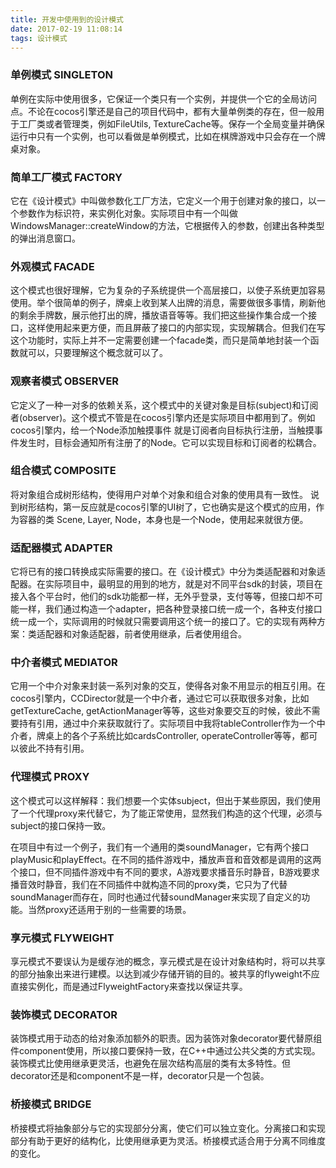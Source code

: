 ```yaml
---
title: 开发中使用到的设计模式
date: 2017-02-19 11:08:14
tags: 设计模式
---
```

### 单例模式 SINGLETON
单例在实际中使用很多，它保证一个类只有一个实例，并提供一个它的全局访问点。不论在cocos引擎还是自己的项目代码中，都有大量单例类的存在，但一般用于工厂类或者管理类，例如FileUtils, TextureCache等。保存一个全局变量并确保运行中只有一个实例，也可以看做是单例模式，比如在棋牌游戏中只会存在一个牌桌对象。

### 简单工厂模式 FACTORY
它在《设计模式》中叫做参数化工厂方法，它定义一个用于创建对象的接口，以一个参数作为标识符，来实例化对象。实际项目中有一个叫做WindowsManager::createWindow的方法，它根据传入的参数，创建出各种类型的弹出消息窗口。

### 外观模式 FACADE
这个模式也很好理解，它为复杂的子系统提供一个高层接口，以使子系统更加容易使用。举个很简单的例子，牌桌上收到某人出牌的消息，需要做很多事情，刷新他的剩余手牌数，展示他打出的牌，播放语音等等。我们把这些操作集合成一个接口，这样使用起来更方便，而且屏蔽了接口的内部实现，实现解耦合。但我们在写这个功能时，实际上并不一定需要创建一个facade类，而只是简单地封装一个函数就可以，只要理解这个概念就可以了。

### 观察者模式 OBSERVER
它定义了一种一对多的依赖关系，这个模式中的关键对象是目标(subject)和订阅者(observer)。这个模式不管是在cocos引擎内还是实际项目中都用到了。例如cocos引擎内，给一个Node添加触摸事件 就是订阅者向目标执行注册，当触摸事件发生时，目标会通知所有注册了的Node。它可以实现目标和订阅者的松耦合。

### 组合模式 COMPOSITE
将对象组合成树形结构，使得用户对单个对象和组合对象的使用具有一致性。 说到树形结构，第一反应就是cocos引擎的UI树了，它也确实是这个模式的应用，作为容器的类 Scene, Layer, Node，本身也是一个Node，使用起来就很方便。

### 适配器模式 ADAPTER
它将已有的接口转换成实际需要的接口。在《设计模式》中分为类适配器和对象适配器。在实际项目中，最明显的用到的地方，就是对不同平台sdk的封装，项目在接入各个平台时，他们的sdk功能都一样，无外乎登录，支付等等，但接口却不可能一样，我们通过构造一个adapter，把各种登录接口统一成一个，各种支付接口统一成一个，实际调用的时候就只需要调用这个统一的接口了。它的实现有两种方案：类适配器和对象适配器，前者使用继承，后者使用组合。

### 中介者模式 MEDIATOR
它用一个中介对象来封装一系列对象的交互，使得各对象不用显示的相互引用。在cocos引擎内，CCDirector就是一个中介者，通过它可以获取很多对象，比如getTextureCache, getActionManager等等，这些对象要交互的时候，彼此不需要持有引用，通过中介来获取就行了。实际项目中我将tableController作为一个中介者，牌桌上的各个子系统比如cardsController, operateController等等，都可以彼此不持有引用。

### 代理模式 PROXY
这个模式可以这样解释：我们想要一个实体subject，但出于某些原因，我们使用了一个代理proxy来代替它，为了能正常使用，显然我们构造的这个代理，必须与subject的接口保持一致。

在项目中有过一个例子，我们有一个通用的类soundManager，它有两个接口playMusic和playEffect。在不同的插件游戏中，播放声音和音效都是调用的这两个接口，但不同插件游戏中有不同的要求，A游戏要求播音乐时静音，B游戏要求播音效时静音，我们在不同插件中就构造不同的proxy类，它只为了代替soundManager而存在，同时也通过代替soundManager来实现了自定义的功能。当然proxy还适用于别的一些需要的场景。

### 享元模式 FLYWEIGHT
享元模式不要误认为是缓存池的概念，享元模式是在设计对象结构时，将可以共享的部分抽象出来进行建模。以达到减少存储开销的目的。被共享的flyweight不应直接实例化，而是通过FlyweightFactory来查找以保证共享。

### 装饰模式 DECORATOR
装饰模式用于动态的给对象添加额外的职责。因为装饰对象decorator要代替原组件component使用，所以接口要保持一致，在C++中通过公共父类的方式实现。装饰模式比使用继承更灵活，也避免在层次结构高层的类有太多特性。但decorator还是和component不是一样，decorator只是一个包装。

### 桥接模式 BRIDGE
桥接模式将抽象部分与它的实现部分分离，使它们可以独立变化。分离接口和实现部分有助于更好的结构化，比使用继承更为灵活。桥接模式适合用于分离不同维度的变化。


